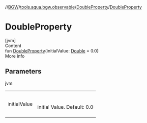 //[BGW](../../../index.md)/[tools.aqua.bgw.observable](../index.md)/[DoubleProperty](index.md)/[DoubleProperty](-double-property.md)



# DoubleProperty  
[jvm]  
Content  
fun [DoubleProperty](-double-property.md)(initialValue: [Double](https://kotlinlang.org/api/latest/jvm/stdlib/kotlin/-double/index.html) = 0.0)  
More info  


## Parameters  
  
jvm  
  
| | |
|---|---|
| <a name="tools.aqua.bgw.observable/DoubleProperty/DoubleProperty/#kotlin.Double/PointingToDeclaration/"></a>initialValue| <a name="tools.aqua.bgw.observable/DoubleProperty/DoubleProperty/#kotlin.Double/PointingToDeclaration/"></a><br><br>initial Value. Default: 0.0<br><br>|
  
  



